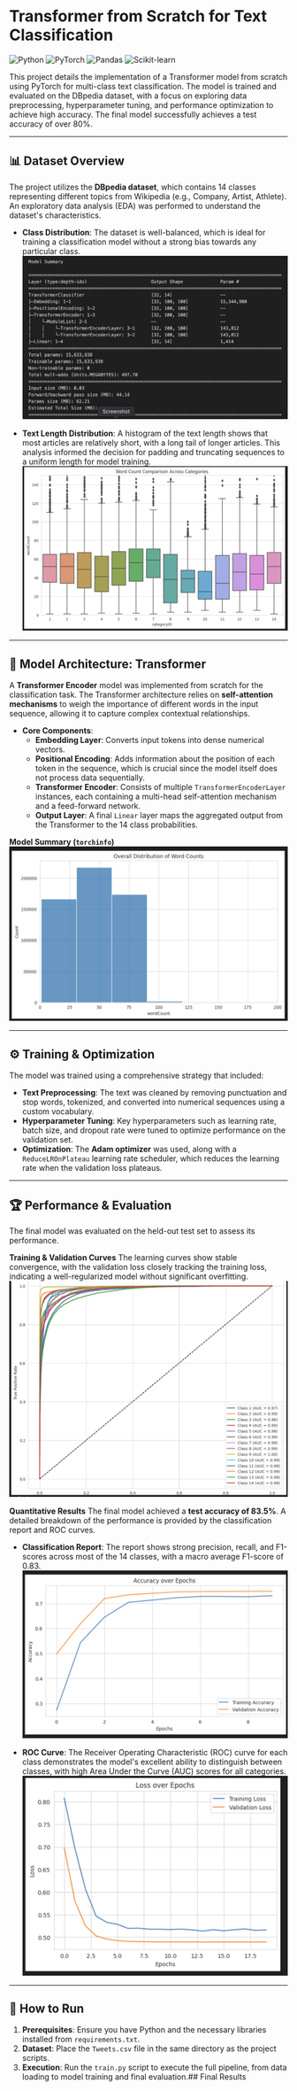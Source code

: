 # Transformer from Scratch for Text Classification

![Python](https://img.shields.io/badge/Python-3776AB?style=for-the-badge&logo=python&logoColor=white)
![PyTorch](https://img.shields.io/badge/PyTorch-EE4C2C?style=for-the-badge&logo=pytorch&logoColor=white)
![Pandas](https://img.shields.io/badge/Pandas-2C2D72?style=for-the-badge&logo=pandas&logoColor=white)
![Scikit-learn](https://img.shields.io/badge/scikit--learn-F7931E?style=for-the-badge&logo=scikit-learn&logoColor=white)

This project details the implementation of a Transformer model from scratch using PyTorch for multi-class text classification. The model is trained and evaluated on the DBpedia dataset, with a focus on exploring data preprocessing, hyperparameter tuning, and performance optimization to achieve high accuracy. The final model successfully achieves a test accuracy of over 80%.

---

## 📊 Dataset Overview

The project utilizes the **DBpedia dataset**, which contains 14 classes representing different topics from Wikipedia (e.g., Company, Artist, Athlete). An exploratory data analysis (EDA) was performed to understand the dataset's characteristics.

* **Class Distribution**: The dataset is well-balanced, which is ideal for training a classification model without a strong bias towards any particular class.
    ![Class Distribution](assets/f20.png)

* **Text Length Distribution**: A histogram of the text length shows that most articles are relatively short, with a long tail of longer articles. This analysis informed the decision for padding and truncating sequences to a uniform length for model training.
    ![Text Length Distribution](assets/f21.png)

---

## 🧠 Model Architecture: Transformer

A **Transformer Encoder** model was implemented from scratch for the classification task. The Transformer architecture relies on **self-attention mechanisms** to weigh the importance of different words in the input sequence, allowing it to capture complex contextual relationships.

* **Core Components**:
    * **Embedding Layer**: Converts input tokens into dense numerical vectors.
    * **Positional Encoding**: Adds information about the position of each token in the sequence, which is crucial since the model itself does not process data sequentially.
    * **Transformer Encoder**: Consists of multiple `TransformerEncoderLayer` instances, each containing a multi-head self-attention mechanism and a feed-forward network.
    * **Output Layer**: A final `Linear` layer maps the aggregated output from the Transformer to the 14 class probabilities.

**Model Summary (`torchinfo`)**
![Model Summary](assets/f22.png)

---

## ⚙️ Training & Optimization

The model was trained using a comprehensive strategy that included:
* **Text Preprocessing**: The text was cleaned by removing punctuation and stop words, tokenized, and converted into numerical sequences using a custom vocabulary.
* **Hyperparameter Tuning**: Key hyperparameters such as learning rate, batch size, and dropout rate were tuned to optimize performance on the validation set.
* **Optimization**: The **Adam optimizer** was used, along with a `ReduceLROnPlateau` learning rate scheduler, which reduces the learning rate when the validation loss plateaus.

---

## 🏆 Performance & Evaluation

The final model was evaluated on the held-out test set to assess its performance.

**Training & Validation Curves**
The learning curves show stable convergence, with the validation loss closely tracking the training loss, indicating a well-regularized model without significant overfitting.
![Training and Validation Loss/Accuracy](assets/f26.png)

**Quantitative Results**
The final model achieved a **test accuracy of 83.5%**. A detailed breakdown of the performance is provided by the classification report and ROC curves.

* **Classification Report**: The report shows strong precision, recall, and F1-scores across most of the 14 classes, with a macro average F1-score of 0.83.
    ![Classification Report](assets/f24.png)

* **ROC Curve**: The Receiver Operating Characteristic (ROC) curve for each class demonstrates the model's excellent ability to distinguish between classes, with high Area Under the Curve (AUC) scores for all categories.
    ![ROC Curve](assets/f25.png)

---

## 🚀 How to Run

1.  **Prerequisites**: Ensure you have Python and the necessary libraries installed from `requirements.txt`.
2.  **Dataset**: Place the `Tweets.csv` file in the same directory as the project scripts.
3.  **Execution**: Run the `train.py` script to execute the full pipeline, from data loading to model training and final evaluation.## Final Results
